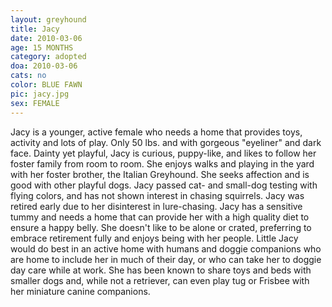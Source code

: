 ```yaml
---
layout: greyhound
title: Jacy
date: 2010-03-06
age: 15 MONTHS
category: adopted
doa: 2010-03-06
cats: no
color: BLUE FAWN
pic: jacy.jpg
sex: FEMALE
---
```


Jacy is a younger, active female who needs a home that provides toys, activity and lots of play. Only 50 lbs. and with
gorgeous "eyeliner" and dark face. Dainty yet playful, Jacy is curious, puppy-like, and likes to follow her foster
family from room to room. She enjoys walks and playing in the yard with her foster brother, the Italian Greyhound. She
seeks affection and is good with other playful dogs. Jacy passed cat- and small-dog testing with flying colors, and has
not shown interest in chasing squirrels. Jacy was retired early due to her disinterest in lure-chasing. Jacy has a
sensitive tummy and needs a home that can provide her with a high quality diet to ensure a happy belly. She doesn't like
to be alone or crated, preferring to embrace retirement fully and enjoys being with her people. Little Jacy would do
best in an active home with humans and doggie companions who are home to include her in much of their day, or who can
take her to doggie day care while at work. She has been known to share toys and beds with smaller dogs and, while not a
retriever, can even play tug or Frisbee with her miniature canine companions.
